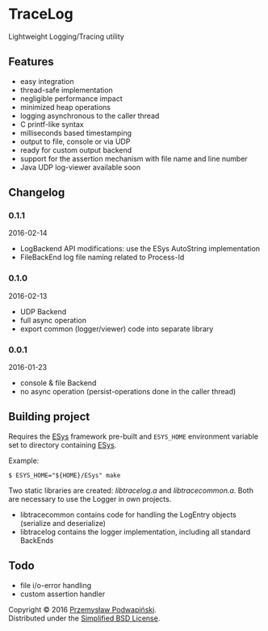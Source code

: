# TraceLog
Lightweight Logging/Tracing utility

## Features
- easy integration
- thread-safe implementation
- negligible performance impact
- minimized heap operations
- logging asynchronous to the caller thread
- C printf-like syntax
- milliseconds based timestamping
- output to file, console or via UDP
- ready for custom output backend
- support for the assertion mechanism with file name and line number
- Java UDP log-viewer available soon

## Changelog
### 0.1.1
2016-02-14
- LogBackend API modifications: use the ESys AutoString implementation
- FileBackEnd log file naming related to Process-Id	

### 0.1.0
2016-02-13
- UDP Backend
- full async operation
- export common (logger/viewer) code into separate library

### 0.0.1
2016-01-23
- console & file Backend
- no async operation (persist-operations done in the caller thread)

## Building project
Requires the [ESys][10] framework pre-built and `ESYS_HOME` environment variable
set to directory containing [ESys][10].

Example:

	$ ESYS_HOME="${HOME}/ESys" make

Two static libraries are created: *libtracelog.a* and *libtracecommon.a*.
Both are necessary to use the Logger in own projects.

- libtracecommon contains code for handling the LogEntry objects (serialize and deserialize)
- libtracelog contains the logger implementation, including all standard BackEnds

## Todo
- file i/o-error handling
- custom assertion handler

Copyright &copy; 2016 [Przemysław Podwapiński][98].<br>
Distributed under the [Simplified BSD License][99].

[10]:https://github.com/kotfranek/ESys
[98]:mailto:p.podwapinski@gmail.com
[99]:https://www.freebsd.org/copyright/freebsd-license.html
